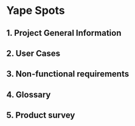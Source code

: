 # Yape Spots

## 1. Project General Information

## 2. User Cases

## 3. Non-functional requirements

## 4. Glossary

## 5. Product survey
